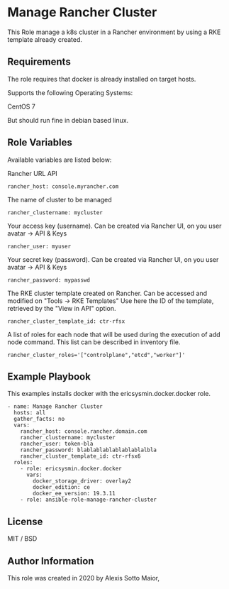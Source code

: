 Manage Rancher Cluster
=========

This Role manage a k8s cluster in a Rancher environment by using a RKE template already created.

Requirements
------------

The role requires that docker is already installed on target hosts.

Supports the following Operating Systems:

CentOS 7

But should run fine in debian based linux.

Role Variables
--------------
Available variables are listed below:

Rancher URL API
```
rancher_host: console.myrancher.com
```

The name of cluster to be managed
```
rancher_clustername: mycluster
```

Your access key (username). Can be created via Rancher UI, on you user avatar -> API & Keys
```
rancher_user: myuser
```

Your secret key (password). Can be created via Rancher UI, on you user avatar -> API & Keys
```
rancher_password: mypasswd
```

The RKE cluster template created on Rancher. Can be accessed and modified on "Tools -> RKE Templates"
Use here the ID of the template, retrieved by the "View in API" option.
```
rancher_cluster_template_id: ctr-rfsx
```

A list of roles for each node that will be used during the execution of add node command.
This list can be described in inventory file.
```
rancher_cluster_roles='["controlplane","etcd","worker"]'
```


Example Playbook
----------------

This examples installs docker with the ericsysmin.docker.docker role.
```
- name: Manage Rancher Cluster
  hosts: all
  gather_facts: no
  vars:
    rancher_host: console.rancher.domain.com
    rancher_clustername: mycluster
    rancher_user: token-bla
    rancher_password: blablablablablablablalbla
    rancher_cluster_template_id: ctr-rfsx6    
  roles:
    - role: ericsysmin.docker.docker
      vars:
        docker_storage_driver: overlay2
        docker_edition: ce
        docker_ee_version: 19.3.11
    - role: ansible-role-manage-rancher-cluster
```
License
-------

MIT / BSD

Author Information
------------------

This role was created in 2020 by Alexis Sotto Maior,
